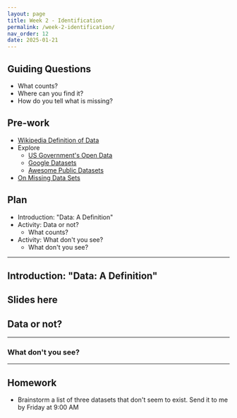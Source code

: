 ```yaml
---
layout: page
title: Week 2 - Identification
permalink: /week-2-identification/
nav_order: 12
date: 2025-01-21
---
```


## Guiding Questions

* What counts?
* Where can you find it?
* How do you tell what is missing?

## Pre-work

* [Wikipedia Definition of Data](https://en.wikipedia.org/wiki/Data)
* Explore
    * [US Government's Open Data](https://data.gov/)
    * [Google Datasets](https://datasetsearch.research.google.com/)
    * [Awesome Public Datasets](https://github.com/awesomedata/awesome-public-datasets?tab=readme-ov-file#complexnetworks)
* [On Missing Data Sets](https://github.com/MimiOnuoha/missing-datasets)

## Plan

* Introduction: "Data: A Definition" 
* Activity: Data or not?
    * What counts?
* Activity: What don't you see?
    * What don't you see?

---
## Introduction: "Data: A Definition"

Slides here
---
## Data or not?

---
### What don't you see?

---

## Homework

* Brainstorm a list of three datasets that don't seem to exist. Send it to me by Friday at 9:00 AM
